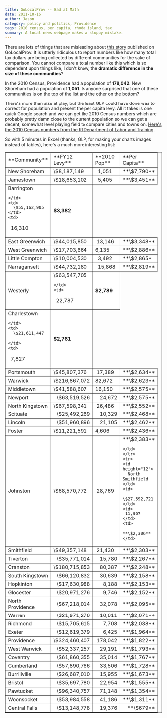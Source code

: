 ```yaml
---
title: GoLocalProv -- Bad at Math
date: 2011-10-16
author: Jason
category: policy and politics, Providence
tags: 2010 census, per capita, rhode island, tax
summary: A local news webpage makes a sloppy mistake.
---
```


There are lots of things that are misleading about [this story][] published on GoLocalProv. It is utterly ridiculous to report numbers like how many total tax dollars are being collected by different communities for the sake of comparison. You cannot compare a total number like this which is so dependent upon things like, I don't know, the **dramatic difference in the size of these communities**?

In the 2010 Census, Providence had a population of **178,042**. New Shoreham had a population of **1,051**. Is anyone surprised that one of these communities is on the top of the list and the other on the bottom?

There's more than size at play, but the least GLP could have done was to correct for population and present the per capita levy. All it takes is one quick Google search and we can get the 2010 Census numbers which are probably pretty damn close to the current population so we can get a decent, somewhat level playing field to compare cities and towns on. [Here's the 2010 Census numbers from the RI Department of Labor and Training][].

So with 5 minutes in Excel (thanks, GLP, for making your charts images instead of tables), here's a much more interesting list:

<table width="250" border="1" cellspacing="0" cellpadding="0">
  <colgroup> 
    <col width="85" align="left"></col>
    <col width="69" align="right"></col>
    <col width="50" align="right"></col>
    <col width="55" align="right"></col>
  </colgroup>
  <tbody style="background-color:white">
  <tr>
    <td width="75" height="12" align="left">
      **Community**
    </td>
    <td width="70">
      **FY12 Levy**
    </td>
    <td width="50">
      **2010 Pop**
    </td>
    <td width="55">
      **Per Capita**
    </td>
  </tr>
  <tr>
    <td height="12">
      New Shoreham
    </td>
    <td>
      \$8,187,149
    </td>
    <td>
      1,051
    </td>
    <td>
      **\$7,790**
    </td>
  </tr>
  <tr>
    <td height="12">
      Jamestown
    </td>
    <td>
      \$18,653,102
    </td>
    <td>
      5,405
    </td>
    <td>
      **\$3,451**
    </td>
  </tr>
  <tr>
    <td height="12">
      Barrington

    </td>
    <td>
      \$55,162,905
    </td>
    <td>
      16,310
    </td>
    <td>
      **\$3,382**
    </td>
  </tr>
  <tr>
    <td height="12">
      East Greenwich
    </td>
    <td>
      \$44,015,850
    </td>
    <td>
     13,146
    </td>
    <td>
      **\$3,348**
    </td>
  </tr>
  <tr>
    <td height="12">
      West Greenwich
    </td>
    <td>
      \$17,703,664
    </td>
    <td>
      6,135
    </td>
    <td>
      **\$2,886**
    </td>
  </tr>
  <tr>
    <td height="12">
      Little Compton
    </td>
    <td>
      \$10,004,530
    </td>
    <td>
      3,492
    </td>
    <td>
      **\$2,865*</tr>
  <tr>
    <td height="12">
      Narragansett
    </td>
    <td>
      \$44,732,180
    </td>
    <td>
      15,868
    </td>
    <td>
      **\$2,819**
    </td>
  </tr>
  <tr>
    <td height="12">
      Westerly
    </td>
    <td>
      \$63,547,705

    </td>
    <td>
      22,787
    </td>
    <td>
    **\$2,789**
    </td>
  </tr>
  <tr>
    <td height="12">
      Charlestown

    </td>
    <td>
      \$21,611,447

    </td>
    <td>
      7,827
    </td>
    <td>
      **\$2,761**
    </td>
  </tr>
  <tr>
    <td height="12">
      Portsmouth
    </td>
    <td>
      \$45,807,376
    </td>
    <td>
     17,389
    </td>
    <td>
      **\$2,634**
    </td>
  </tr>
  <tr>
    <td height="12">
      Warwick
    </td>
    <td>
      \$216,867,072
    </td>
    <td>
      82,672
    </td>
    <td>
      **\$2,623**
    </td>
  </tr>
  <tr>
    <td height="12">
      Middletown
    </td>
    <td>
      \$41,588,607
    </td>
    <td>
      16,150
    </td>
    <td>
      **\$2,575**
    </td>
  </tr>
  <tr>
    <td height="12">
      Newport
    </td>
    <td align="right">
      \$63,519,526
    </td>
    <td align="right">
      24,672
    </td>
    <td align="right">
      **\$2,575**
    </td>
  </tr>
  <tr>
    <td height="12">
    North Kingstown
    </td>
    <td>
    \$67,598,341
    </td>
    <td>
     26,486
    </td>
    <td>
    **\$2,552**
    </td>
  </tr>
  <tr>
    <td height="12">
      Scituate
    </td>
    <td align="right">
      \$25,492,269
    </td>
    <td align="right">
      10,329
    </td>
    <td align="right">
      **\$2,468**
    </td>
  </tr>
  <tr>
    <td height="12">
      Lincoln
    </td>
    <td align="right">
      \$51,960,896
    </td>
    <td align="right">
      21,105
    </td>
    <td align="right">
      **\$2,462**
    </td>
  </tr>
  <tr>
    <td height="12">
      Foster
    </td>
    <td>
      \$11,221,591
    </td>
    <td>
      4,606
    </td>
    <td>
      **\$2,436**
    </td>
  </tr>
  <tr>
    <td height="12">
      Johnston
    </td>
    <td>
      \$68,570,772
    </td>
    <td>
     28,769
    </td>
    <td>
      **\$2,383**
    
    </td>
    </tr>
    <tr>
    <td height="12">
      North Smithfield
    </td>
    <td>
      \$27,592,721
    </td>
    <td>
     11,967
    </td>
    <td>
      **\$2,306**
    </td>
  </tr>
  <tr>
    <td height="12">
      Smithfield
    <td>
      \$49,357,148
    </td>
<td>
 21,430

</td>
</p>
<p>
<td>
**\$2,303**

</td>
</p>
<p>
</tr>
</p>
<p>
<tr>
</p>
<p>
<td height="12">
Tiverton

</td>
</p>
<p>
<td align="right">
\$35,771,014

</td>
</p>
<p>
<td align="right">
 15,780

</td>
</p>
<p>
<td align="right">
**\$2,267**

</td>
</p>
<p>
</tr>
</p>
<p>
<tr>
</p>
<p>
<td height="12">
Cranston

</td>
</p>
<p>
<td align="right">
\$180,715,853

</td>
</p>
<p>
<td align="right">
 80,387

</td>
</p>
<p>
<td align="right">
**\$2,248**

</td>
</p>
<p>
</tr>
</p>
<p>
<tr>
</p>
<p>
<td height="12">
South Kingstown

</td>
</p>
<p>
<td align="right">
\$66,120,832

</td>
</p>
<p>
<td align="right">
 30,639

</td>
</p>
<p>
<td align="right">
**\$2,158**

</td>
</p>
<p>
</tr>
</p>
<p>
<tr>
</p>
<p>
<td height="12">
Hopkinton

</td>
</p>
<p>
<td align="right">
\$17,630,988

</td>
</p>
<p>
<td align="right">
 8,188

</td>
</p>
<p>
<td align="right">
**\$2,153**

</td>
</p>
<p>
</tr>
</p>
<p>
<tr>
</p>
<p>
<td height="12">
Glocester

</td>
</p>
<p>
<td align="right">
\$20,971,276

</td>
</p>
<p>
<td align="right">
 9,746

</td>
</p>
<p>
<td align="right">
**\$2,152**

</td>
</p>
<p>
</tr>
</p>
<p>
<tr>
</p>
<p>
<td height="12">
North Providence

</td>
</p>
<p>
<td align="right">
\$67,218,014

</td>
</p>
<p>
<td align="right">
 32,078

</td>
</p>
<p>
<td align="right">
**\$2,095**

</td>
</p>
<p>
</tr>
</p>
<p>
<tr>
</p>
<p>
<td height="12">
Warren

</td>
</p>
<p>
<td align="right">
\$21,971,276

</td>
</p>
<p>
<td align="right">
 10,611

</td>
</p>
<p>
<td align="right">
**\$2,071**

</td>
</p>
<p>
</tr>
</p>
<p>
<tr>
</p>
<p>
<td height="12">
Richmond

</td>
</p>
<p>
<td align="right">
\$15,705,615

</td>
</p>
<p>
<td align="right">
 7,708

</td>
</p>
<p>
<td align="right">
**\$2,038**

</td>
</p>
<p>
</tr>
</p>
<p>
<tr>
</p>
<p>
<td height="12">
Exeter

</td>
</p>
<p>
<td align="right">
\$12,619,379

</td>
</p>
<p>
<td align="right">
 6,425

</td>
</p>
<p>
<td align="right">
**\$1,964**

</td>
</p>
<p>
</tr>
</p>
<p>
<tr>
</p>
<p>
<td height="12">
Providence

</td>
</p>
<p>
<td align="right">
\$324,460,407

</td>
</p>
<p>
<td align="right">
 178,042

</td>
</p>
<p>
<td align="right">
**\$1,822**

</td>
</p>
<p>
</tr>
</p>
<p>
<tr>
</p>
<p>
<td height="12">
West Warwick

</td>
</p>
<p>
<td align="right">
\$52,337,257

</td>
</p>
<p>
<td align="right">
 29,191

</td>
</p>
<p>
<td align="right">
**\$1,793**

</td>
</p>
<p>
</tr>
</p>
<p>
<tr>
</p>
<p>
<td height="12">
Coventry

</td>
</p>
<p>
<td align="right">
\$61,860,355

</td>
</p>
<p>
<td align="right">
 35,014

</td>
</p>
<p>
<td align="right">
**\$1,767**

</td>
</p>
<p>
</tr>
</p>
<p>
<tr>
</p>
<p>
<td height="12">
Cumberland

</td>
<td align="right">
\$57,890,766
</td>
<td align="right">
33,506
</td>
<td align="right">
**\$1,728**
</td>
</tr>
<tr>
<td height="12">
Burrillville
</td>
<td align="right">
\$26,687,010
</td>
<td align="right">
15,955
</td>
<td align="right">
**\$1,673**
</td>
</tr>
<tr>
<td height="12">
Bristol
</td>
<td align="right">
\$35,697,780
</td>
<td align="right">
22,954
</td>
<td align="right">
**\$1,555**
</td>
</tr>
<tr>
<td height="12">
Pawtucket
</td>
<td align="right">
\$96,340,757
</td>
<td align="right">
71,148
</td>
<td align="right">
**\$1,354**
</td>
</tr>
<tr>
<td height="12">
Woonsocket
</td>
<td align="right">
\$53,984,558
</td>
<td align="right">
41,186
</td>
<td align="right">
**\$1,311**
</td>
</tr>
<tr>
<td height="12">
Central Falls
</td>
<td align="right">
\$13,148,778
</td>
<td align="right">
 19,376
</td>
<td align="right">
**\$679**
</td>
</tr>
</tbody>
</table>

[this story]: http://www.golocalprov.com/news/10820/
[Here's the 2010 Census numbers from the RI Department of Labor and Training]: http://www.dlt.ri.gov/lmi/census/pop/townpop.htm
